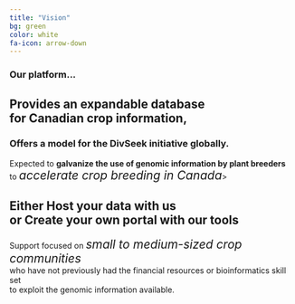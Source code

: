 ```yaml
---
title: "Vision"
bg: green
color: white
fa-icon: arrow-down
---
```


### Our platform...

## Provides an expandable database <br /> for Canadian crop information,

### Offers a model for the DivSeek initiative globally.

Expected to **galvanize the use of genomic information by plant breeders** <br /> to <em style="font-size:1.5em">accelerate crop breeding in Canada</em>>

## Either Host your data with us <br /> or Create your own portal with our tools

Support focused on <em style="font-size:1.5em">small to medium-sized crop communities</em> <br />
who have not previously had the financial resources or bioinformatics skill set <br />
to exploit the genomic information available.
